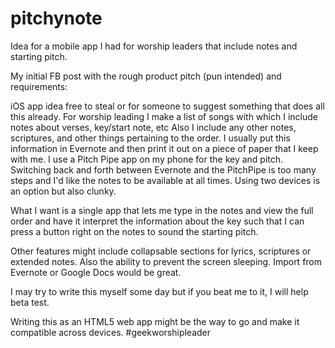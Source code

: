 pitchynote
==========

Idea for a mobile app I had for worship leaders that include notes and starting pitch.

My initial FB post with the rough product pitch (pun intended) and requirements:

iOS app idea free to steal or for someone to suggest something that does all this already.
For worship leading I make a list of songs with which I include notes about verses, key/start note, etc
Also I include any other notes, scriptures, and other things pertaining to the order.
I usually put this information in Evernote and then print it out on a piece of paper that I keep with me.
I use a Pitch Pipe app on my phone for the key and pitch. Switching back and forth between Evernote and the PitchPipe is too many steps and I'd like the notes to be available at all times.
Using two devices is an option but also clunky.

What I want is a single app that lets me type in the notes and view the full order and have it interpret the information about the key such that I can press a button right on the notes to sound the starting pitch.

Other features might include collapsable sections for lyrics, scriptures or extended notes.
Also the ability to prevent the screen sleeping.
Import from Evernote or Google Docs would be great.

I may try to write this myself some day but if you beat me to it, I will help beta test.

Writing this as an HTML5 web app might be the way to go and make it compatible across devices.
#geekworshipleader
